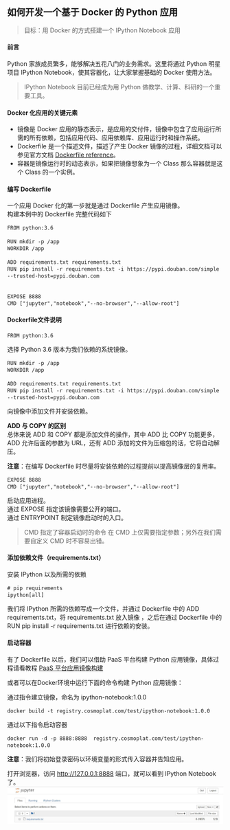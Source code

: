 ## 如何开发一个基于 Docker 的 Python 应用
>目标：用 Docker 的方式搭建一个 IPython Notebook 应用  

#### 前言
Python 家族成员繁多，能够解决五花八门的业务需求。这里将通过 Python 明星项目 IPython Notebook，使其容器化，让大家掌握基础的 Docker 使用方法。  
> IPython Notebook 目前已经成为用 Python 做教学、计算、科研的一个重要工具。  
  
#### Docker 化应用的关键元素  

* 镜像是 Docker 应用的静态表示，是应用的交付件，镜像中包含了应用运行所需的所有依赖，包括应用代码、应用依赖库、应用运行时和操作系统。  
* Dockerfile 是一个描述文件，描述了产生 Docker 镜像的过程，详细文档可以参见官方文档 [Dockerfile reference](https://docs.docker.com/engine/reference/builder/)。  	
* 容器是镜像运行时的动态表示，如果把镜像想象为一个 Class 那么容器就是这个 Class 的一个实例。  

#### 编写 Dockerfile  
一个应用 Docker 化的第一步就是通过 Dockerfile 产生应用镜像。   
构建本例中的 Dockerfile 完整代码如下
```
FROM python:3.6
	
RUN mkdir -p /app
WORKDIR /app
	
ADD requirements.txt requirements.txt
RUN pip install -r requirements.txt -i https://pypi.douban.com/simple --trusted-host=pypi.douban.com
	
	
EXPOSE 8888
CMD ["jupyter","notebook","--no-browser","--allow-root"]
```

#### Dockerfile文件说明  
```
FROM python:3.6
```
选择 Python 3.6 版本为我们依赖的系统镜像。  
 
```
RUN mkdir -p /app
WORKDIR /app
	
ADD requirements.txt requirements.txt
RUN pip install -r requirements.txt -i https://pypi.douban.com/simple --trusted-host=pypi.douban.com
```	
向镜像中添加文件并安装依赖。  	

**ADD 与 COPY 的区别**     
总体来说 ADD 和 COPY 都是添加文件的操作，其中 ADD 比 COPY 功能更多，ADD 允许后面的参数为 URL，还有 ADD 添加的文件为压缩包的话，它将自动解压。     

**注意**：在编写 Dockerfile 时尽量将安装依赖的过程提前以提高镜像层的复用率。  


```
EXPOSE 8888
CMD ["jupyter","notebook","--no-browser","--allow-root"]
```
启动应用进程。      
通过 EXPOSE 指定该镜像需要公开的端口。  
通过 ENTRYPOINT 制定镜像启动时的入口。    
> CMD 指定了容器启动时的命令
> 在 CMD 上仅需要指定参数；另外在我们需要自定义 CMD 时不容易出错。  
 
#### 添加依赖文件（requirements.txt）  
安装 IPython 以及所需的依赖  
```
# pip requirements  
ipython[all]  
```
我们将 IPython 所需的依赖写成一个文件，并通过 Dockerfile 中的 ADD requirements.txt，将 requirements.txt 放入镜像 ，之后在通过 Dockerfile 中的 RUN pip install -r requirements.txt 进行依赖的安装。  


#### 启动容器  
有了 Dockerfile 以后，我们可以借助 PaaS 平台构建 Python 应用镜像，具体过程请看教程 [PaaS 平台应用镜像构建](../PaaS平台使用指南/PaaS平台应用镜像构建.md)   

或者可以在Docker环境中运行下面的命令构建 Python 应用镜像： 

通过指令建立镜像，命名为 ipython-notebook:1.0.0
```
docker build -t registry.cosmoplat.com/test/ipython-notebook:1.0.0
```  

通过以下指令启动容器
```
docker run -d -p 8888:8888  registry.cosmoplat.com/test/ipython-notebook:1.0.0  
```   

**注意**：我们将初始登录密码以环境变量的形式传入容器并告知应用。     

打开浏览器，访问 http://127.0.0.1:8888 端口，就可以看到 IPython Notebook 了。
![]( ../../images/ipythonnotebook.jpg)  
